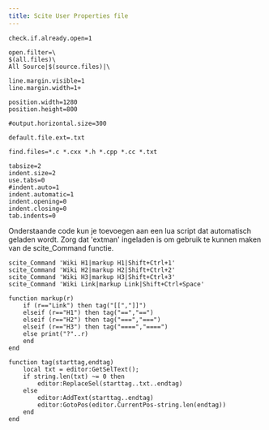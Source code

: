 ```yaml
---
title: Scite User Properties file
---
```


```
check.if.already.open=1

open.filter=\
$(all.files)\
All Source|$(source.files)|\

line.margin.visible=1
line.margin.width=1+

position.width=1280
position.height=800

#output.horizontal.size=300

default.file.ext=.txt

find.files=*.c *.cxx *.h *.cpp *.cc *.txt

tabsize=2
indent.size=2
use.tabs=0
#indent.auto=1
indent.automatic=1
indent.opening=0
indent.closing=0
tab.indents=0

```

Onderstaande code kun je toevoegen aan een lua script dat automatisch geladen wordt. Zorg dat 'extman' ingeladen is om gebruik te kunnen maken van de scite_Command functie.
```
scite_Command 'Wiki H1|markup H1|Shift+Ctrl+1'
scite_Command 'Wiki H2|markup H2|Shift+Ctrl+2'
scite_Command 'Wiki H3|markup H3|Shift+Ctrl+3'
scite_Command 'Wiki Link|markup Link|Shift+Ctrl+Space'

function markup(r)
	if (r=="Link") then tag("[[","]]")
	elseif (r=="H1") then tag("==","==")
	elseif (r=="H2") then tag("===","===")
	elseif (r=="H3") then tag("====","====")
	else print("?"..r)
	end
end

function tag(starttag,endtag)
	local txt = editor:GetSelText();
	if string.len(txt) ~= 0 then
		editor:ReplaceSel(starttag..txt..endtag)
	else
		editor:AddText(starttag..endtag)
		editor:GotoPos(editor.CurrentPos-string.len(endtag))
	end
end
```
